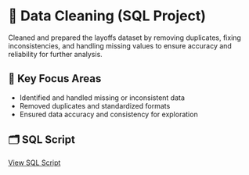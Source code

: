 # 🧹 Data Cleaning (SQL Project)

Cleaned and prepared the layoffs dataset by removing duplicates, fixing inconsistencies, and handling missing values to ensure accuracy and reliability for further analysis.

## 🧩 Key Focus Areas
- Identified and handled missing or inconsistent data  
- Removed duplicates and standardized formats  
- Ensured data accuracy and consistency for exploration  

## 🗂️ SQL Script
[View SQL Script](./Data_Cleaning.sql)
